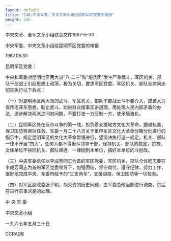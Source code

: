 ```yaml
---
layout: default
title: "246.中央军委、中央文革小组给昆明军区党委的电报"
weight: 246
---
```


中央文革、全军文革小组联合文件1967-5-30

中央军委、中央文革小组给昆明军区党委的电报

1967.05.30

昆明军区党委：

中央和军委对昆明地区两大派“八·二三”和“炮兵团”发生严重武斗，军区机关、部队干部战士引起思想上动荡，极为关切，要求军区党委、军区机关、部队全体同志切实执行以下各点：

（一）对昆明地区两大派的武斗，军区机关、部队干部战士斗不要介入，应该大力宣传毛泽东思想，制止武斗，劝说群众摆事实讲道理，用处理人民内部矛盾的办法，逐步解决两派之间的问题，不要打击一方压制一方，使矛盾激化。

（二）昆明军区处在反帝斗争的第一线，担负着支援地方文化大革命，援越抗美，保卫国防等艰巨任务。军委一月二十八日关于重申军区文化大革命分期分批进行的指示中，规定昆明军区的文化大革命暂缓进行，望坚决执行这一规定，机关、部队一律不开展“四大”，任何人都不得揪斗领导干部，保持机关、部队的稳定，院校、文体单位不得同机关、部队串连，一律回到本单位，搞好本单位的斗批改。

（三）中央军委信任以李成芳同志为首的军区党委，军区机关，部队全体同志要在李成芳同志为首的军区党委领导下，加强团结，坚守岗位，遵守纪律，努力工作，很好地完成中央、军委所赋予的“三支两军”，支援越南，保卫国防等一切任务。

（四）对军区副政委张子明，胡荣贵的历史问题，由军委总政治部进行调查，尔后在进行实事求是的处理。

中 央 军 委

中央文革小组

一九六七年五月三十日

CCRADB

